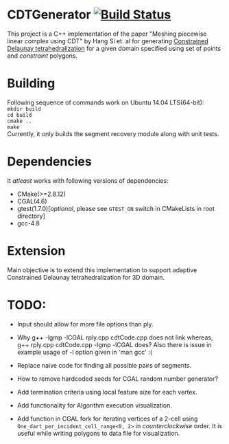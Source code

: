 # CDTGenerator [![Build Status](https://travis-ci.org/pranavkantgaur/CDTGenerator.svg?branch=master)](https://travis-ci.org/pranavkantgaur/CDTGenerator)
This project is a C++ implementation of the paper "Meshing piecewise linear complex using CDT" by Hang Si et. al for generating [Constrained Delaunay tetrahedralization](http://en.wikipedia.org/wiki/Constrained_Delaunay_triangulation) for a given domain specified using set of points and _constraint_ polygons.

# Building
Following sequence of commands work on Ubuntu 14.04 LTS(64-bit):  
```mkdir build```  
```cd build```  
```cmake ..```  
```make ```  
Currently, it only builds the segment recovery module along with unit tests.  

# Dependencies
It _atleast_ works with following versions of dependencies:
* CMake(>=2.8.12) 
* CGAL(4.6)
* gtest(1.7.0)[_optional_, please see ```GTEST_ON``` switch in CMakeLists in root directory]
* gcc-4.8

# Extension
Main objective is to extend this implementation to support adaptive Constrained Delaunay tetrahedralization for 3D domain.

# TODO:
* Input should allow for more file options than ply.

* Why g++ -lgmp -lCGAL rply.cpp cdtCode.cpp does not link whereas, g++ rply.cpp cdtCode.cpp -lgmp -lCGAL does? Also there is issue in example usage of -l option given in 'man gcc' :(

* Replace naive code for finding all possible pairs of segments.

* How to remove hardcoded seeds for CGAL random number generator?

* Add termination criteria using local feature size for each vertex.

* Add functionality for Algorithm execution visualization. 

* Add function in CGAL fork for iterating vertices of a 2-cell using ```One_dart_per_incident_cell_range<0, 2>``` in _counterclockwise_ order. It is useful while writing polygons to data file for visualization.


